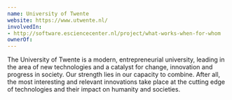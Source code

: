 ```yaml
---
name: University of Twente
website: https://www.utwente.nl/
involvedIn:
- http://software.esciencecenter.nl/project/what-works-when-for-whom
ownerOf:
---
```

The University of Twente is a modern, entrepreneurial university, leading in the area of new technologies and a catalyst for change, innovation and progress in society. Our strength lies in our capacity to combine. After all, the most interesting and relevant innovations take place at the cutting edge of technologies and their impact on humanity and societies. 
